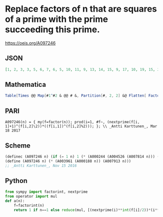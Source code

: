 # Replace factors of n that are squares of a prime with the prime succeeding this prime\.
https://oeis.org/A097246
## JSON
```JSON
[1, 2, 3, 3, 5, 6, 7, 6, 5, 10, 11, 9, 13, 14, 15, 9, 17, 10, 19, 15, 21, 22, 23, 18, 7, 26, 15, 21, 29, 30, 31, 18, 33, 34, 35, 15, 37, 38, 39, 30, 41, 42, 43, 33, 25, 46, 47, 27, 11, 14, 51, 39, 53, 30, 55, 42, 57, 58, 59, 45, 61, 62, 35, 27, 65, 66, 67, 51, 69, 70, 71, 30, 73]
```
## Mathematica
```Mathematica
Table[Times @@ Map[#1^#2 & @@ # &, Partition[#, 2, 2] &@ Flatten[ FactorInteger[n] /. {p_, e_} /; e >= 2 :> {If[OddQ@ e, {p, 1}, {1, 1}], {NextPrime@ p, Floor[e/2]}}]], {n, 73}] (* _Michael De Vlieger_, Mar 18 2017 *)
```
## PARI
```PARI
A097246(n) = { my(f=factor(n)); prod(i=1, #f~, (nextprime(f[i, 1]+1)^(f[i,2]\2))*((f[i,1])^(f[i,2]%2))); }; \\ _Antti Karttunen_, Mar 18 2017
```
## Scheme
```Scheme
(definec (A097246 n) (if (= 1 n) 1 (* (A000244 (A004526 (A007814 n))) (A000079 (A000035 (A007814 n))) (A003961 (A097246 (A064989 n))))))
(define (A097246 n) (* (A003961 (A000188 n)) (A007913 n)))
;; _Antti Karttunen_, Nov 15 2016
```
## Python
```Python
from sympy import factorint, nextprime
from operator import mul
def a(n):
    f=factorint(n)
    return 1 if n==1 else reduce(mul, [(nextprime(i)**int(f[i]/2))*(i**(f[i]%2)) for i in f]) # _Indranil Ghosh_, May 15 2017
```
